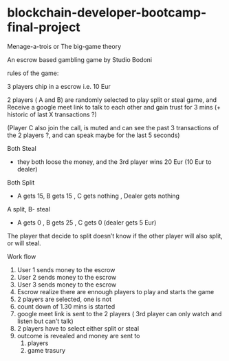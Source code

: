 # blockchain-developer-bootcamp-final-project

Menage-a-trois or The big-game theory 

An escrow based gambling game by Studio Bodoni 

rules of the game:

3 players chip in a escrow i.e. 10 Eur 

2 players  ( A and B) are randomly selected to play split or steal game, and Receive a google meet link to talk to each other and gain trust for 3 mins (+ historic of last X transactions ?)

(Player C also join the call, is muted and can see the past 3 transactions of the 2 players ?, and can speak maybe for the last 5 seconds)

Both Steal 
- they both loose the money, and the 3rd player wins 20 Eur (10 Eur to dealer)

Both Split 
- A gets 15, B gets 15 , C gets nothing , Dealer gets nothing 

A split,  B- steal 
- A gets 0 , B gets 25 , C gets 0 (dealer gets 5 Eur)

The player that decide to split doesn’t know if the other player will also split, or will steal. 


Work flow 

1. User 1 sends money to the escrow 
2. User 2 sends money to the escrow 
3. User 3 sends money to the escrow 
4. Escrow realize there are ennough players to play and starts the game
5. 2 players are selected, one is not 
6. count down of 1.30 mins is started 
7. google meet link is sent to the 2 players ( 3rd player can only watch and listen but can't talk)
8. 2 players have to select either split or steal 
9. outcome is revealed and money are sent to
   1. players 
   2. game trasury  
   


